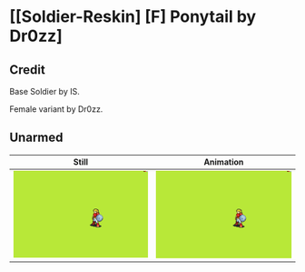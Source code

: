 # [\[Soldier-Reskin\] \[F\] Ponytail by Dr0zz]

## Credit

Base Soldier by IS.

Female variant by Dr0zz.

## Unarmed

| Still | Animation |
| :---: | :-------: |
| ![Unarmed still](./Unarmed_000.png) | ![Unarmed animation](./Unarmed.gif) |
